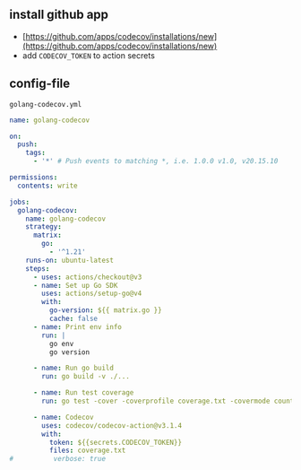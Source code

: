 ## install github app

- [https://github.com/apps/codecov/installations/new](https://github.com/apps/codecov/installations/new)
- add `CODECOV_TOKEN` to action secrets

## config-file

`golang-codecov.yml`

```yml
name: golang-codecov

on:
  push:
    tags:
      - '*' # Push events to matching *, i.e. 1.0.0 v1.0, v20.15.10

permissions:
  contents: write

jobs:
  golang-codecov:
    name: golang-codecov
    strategy:
      matrix:
        go:
          - '^1.21'
    runs-on: ubuntu-latest
    steps:
      - uses: actions/checkout@v3
      - name: Set up Go SDK
        uses: actions/setup-go@v4
        with:
          go-version: ${{ matrix.go }}
          cache: false
      - name: Print env info
        run: |
          go env
          go version

      - name: Run go build
        run: go build -v ./...

      - name: Run test coverage
        run: go test -cover -coverprofile coverage.txt -covermode count -coverpkg ./... -tags test -v ./...

      - name: Codecov
        uses: codecov/codecov-action@v3.1.4
        with:
          token: ${{secrets.CODECOV_TOKEN}}
          files: coverage.txt
#          verbose: true

```